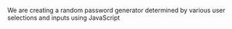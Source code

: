 We are creating a random password generator determined by various user selections and inputs using JavaScript 